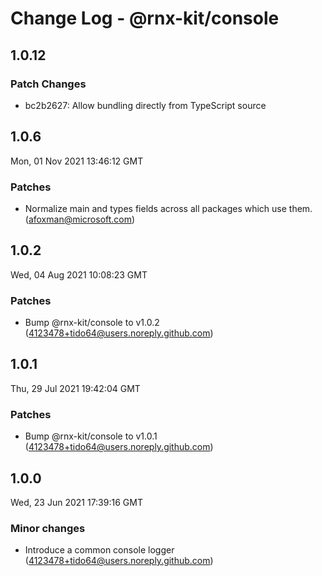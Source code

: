 # Change Log - @rnx-kit/console

## 1.0.12

### Patch Changes

- bc2b2627: Allow bundling directly from TypeScript source

## 1.0.6

Mon, 01 Nov 2021 13:46:12 GMT

### Patches

- Normalize main and types fields across all packages which use them. (afoxman@microsoft.com)

## 1.0.2

Wed, 04 Aug 2021 10:08:23 GMT

### Patches

- Bump @rnx-kit/console to v1.0.2 (4123478+tido64@users.noreply.github.com)

## 1.0.1

Thu, 29 Jul 2021 19:42:04 GMT

### Patches

- Bump @rnx-kit/console to v1.0.1 (4123478+tido64@users.noreply.github.com)

## 1.0.0

Wed, 23 Jun 2021 17:39:16 GMT

### Minor changes

- Introduce a common console logger (4123478+tido64@users.noreply.github.com)
